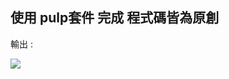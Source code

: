 ## 使用 pulp套件 完成 程式碼皆為原創



輸出 :

![](https://hackmd-prod-images.s3-ap-northeast-1.amazonaws.com/uploads/upload_4890d868d6538ac5fc32afd01f8111df.PNG?AWSAccessKeyId=AKIA3XSAAW6AWSKNINWO&Expires=1718525826&Signature=5dEGDBbjGH3%2B6KeRdVeseVZefbI%3D)
